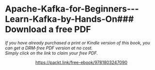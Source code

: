 # Apache-Kafka-for-Beginners---Learn-Kafka-by-Hands-On### Download a free PDF

 <i>If you have already purchased a print or Kindle version of this book, you can get a DRM-free PDF version at no cost.<br>Simply click on the link to claim your free PDF.</i>
<p align="center"> <a href="https://packt.link/free-ebook/9781803247090">https://packt.link/free-ebook/9781803247090 </a> </p>